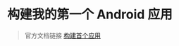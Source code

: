 # 构建我的第一个 Android 应用

> 官方文档链接 [构建首个应用](https://developer.android.com/training/basics/firstapp/index.html)

